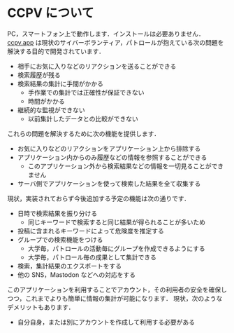 # CCPV について

PC，スマートフォン上で動作します．インストールは必要ありません．[ccpv.app](https://ccpv.app) は現状のサイバーボランティア，パトロールが抱えている次の問題を解決する目的で開発されています．

- 相手にお気に入りなどのリアクションを送ることができる
- 検索履歴が残る
- 検索結果の集計に手間がかかる
  - 手作業での集計では正確性が保証できない
  - 時間がかかる
- 継続的な監視ができない
  - 以前集計したデータとの比較ができない

これらの問題を解決するために次の機能を提供します．

- お気に入りなどのリアクションをアプリケーション上から排除する
- アプリケーション内からのみ履歴などの情報を参照することができる
  - このアプリケーション外から検索結果などの情報を一切見ることができません
- サーバ側でアプリケーションを使って検索した結果を全て収集する

現状，実装されておらず今後追加する予定の機能は次の通りです．

- 日時で検索結果を振り分ける
  - 同じキーワードで検索すると同じ結果が得られることが多いため
- 投稿に含まれるキーワードによって危険度を推定する
- グループでの検索機能をつける
  - 大学毎，パトロールの活動毎にグループを作成できるようにする
  - 大学毎，パトロール毎の成果として集計できる
- 検索，集計結果のエクスポートをする
- 他の SNS，Mastodon などへの対応をする

このアプリケーションを利用することでアカウント，その利用者の安全を確保しつつ，これまでよりも簡単に情報の集計が可能になります．
現状，次のようなデメリットもあります．

- 自分自身，または別にアカウントを作成して利用する必要がある
